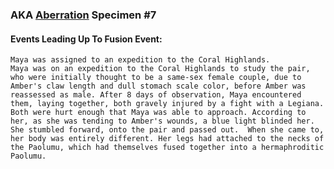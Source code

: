 ---
---
### AKA [Aberration](Concepts/Aberration) Specimen #7
#### Events Leading Up To Fusion Event:
	Maya was assigned to an expedition to the Coral Highlands.
	Maya was on an expedition to the Coral Highlands to study the pair, who were initially thought to be a same-sex female couple, due to Amber's claw length and dull stomach scale color, before Amber was reassessed as male. After 8 days of observation, Maya encountered them, laying together, both gravely injured by a fight with a Legiana.  Both were hurt enough that Maya was able to approach. According to her, as she was tending to Amber's wounds, a blue light blinded her. She stumbled forward, onto the pair and passed out.  When she came to, her body was entirely different. Her legs had attached to the necks of the Paolumu, which had themselves fused together into a hermaphroditic Paolumu.